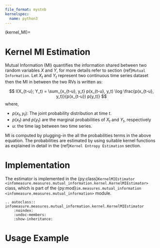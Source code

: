 ```yaml
---
file_format: mystnb
kernelspec:
  name: python3
---
```

(kernel_MI)=
# Kernel MI Estimation
Mutual Information (MI) quantifies the information shared between two random variables $X$ and $Y$, for more details refer to section {ref}`Mutual Information`.
Let $X_t$ and $Y_t$ represent two continuous time series dataset then the MI in between the two RVs is written as: 

$$
I(X_{t-u}; Y_t) = \sum_{x_{t-u}, y_t} p(x_{t-u}, y_t) \log \frac{p(x_{t-u}, y_t)}{p(x_{t-u}) p(y_t)}
$$
where,
- $p(x_t,y_t)$: The joint probability distribution at time $t$.
- $p(x_t)$ and  $p(y_t)$ are the marginal probabilities of $X_t$ and $Y_t$, respectively
- $u$: the time lag between two time series.

MI is computed by plugging-in the all the probabilities terms in the above equation. 
The probabilities are estimated by using suitable kernel functions as explained in detail in the {ref}`Kernel Entropy Estimation` section. 

# Implementation
The estimator is implemented in the {py:class}`KernelMIEstimator <infomeasure.measures.mutual_information.kernel.KernelMIEstimator>` class,
which is part of the {py:mod}`im.measures.mutual_information <infomeasure.measures.mutual_information>` module.

```{eval-rst}
.. autoclass:: infomeasure.measures.mutual_information.kernel.KernelMIEstimator
    :noindex:
    :undoc-members:
    :show-inheritance:
```
# Usage Example